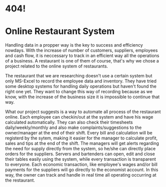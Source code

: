 # 404!
# Online Restaurant System

Handling data in a propper way is the key to success and efficiency nowdays.
With the increase of number of customers, suppliers, employees and cash flow, it is neccessary to track in an efficient way all the operations of a business. A restaurant is one of them of course, that's why we chose a project related to the online system of restaurants.

The restaurant that we are researching doesn't use a certain system but only MS-Excel to record the employee data and inventory. They have tried some desktop systems for handling daily operations but haven't found the right one yet.
They want to change this way of recording because as we know, with the increase of the business size it is impossible to continue that way.

What our project suggests is a way to automate all process of the restaurant online.
Each employee can checkin/out at the system and have his wage calculated automatically. They can also check their timesheets daily/weekly/monthly and also make complaints/suggestions to the owner/manager at the end of their shift. Every bill and calculation will be registerd by the sytem, making it easier for the manager to calculate profit, sales and tips at the end of the shift. The managers will get alerts regarding the need for supply directly from the system, so he/she can directly place orders for the suppliers. Servers and bartenders can open, edit and close their tables easily using the system, while every transaction is transparent to everyone. Each economic transaction, like employee's wages and/or bill payments for the suppliers will go directly to the economist account. In this way, the owner can track and handle in real time all operating occurring at the restaurant. 
